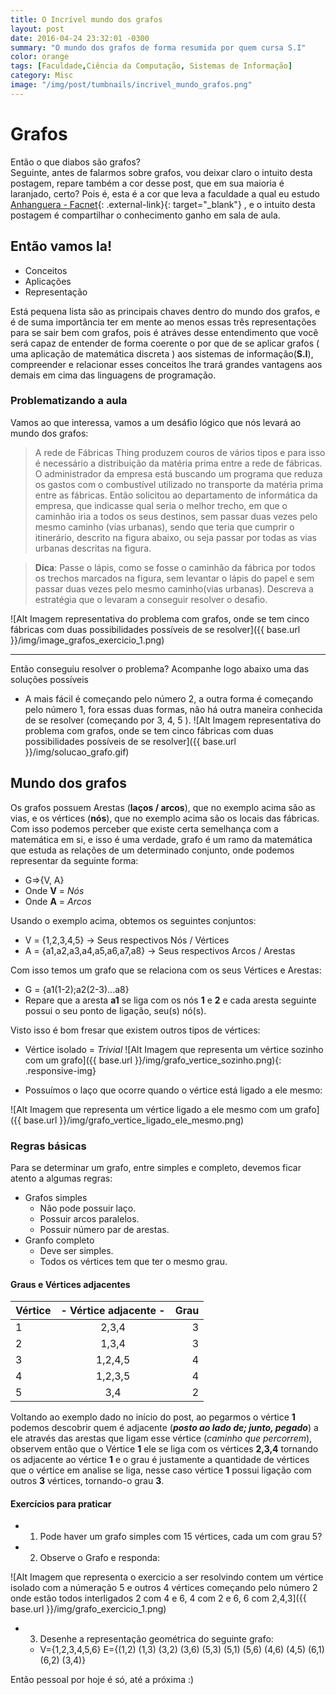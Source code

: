 ```yaml
---
title: O Incrível mundo dos grafos
layout: post
date: 2016-04-24 23:32:01 -0300
summary: "O mundo dos grafos de forma resumida por quem cursa S.I"
color: orange
tags: [Faculdade,Ciência da Computação, Sistemas de Informação]
category: Misc
image: "/img/post/tumbnails/incrivel_mundo_grafos.png"
---
```

# Grafos

Então o que diabos são grafos?  
Seguinte, antes de falarmos sobre grafos, vou deixar claro o intuito desta postagem, repare também a cor desse post, que em sua maioria é laranjado, certo? Pois é, esta é a cor que leva a faculdade a qual eu estudo 
[Anhanguera \- Facnet](http://anhanguera.com){: .external-link}{: target="_blank"} , e o intuito desta postagem é compartilhar o conhecimento ganho em sala de aula.

## Então vamos la!

  - Conceitos
  - Aplicações
  - Representação

Está pequena lista são as principais chaves dentro do mundo dos grafos, e é de suma importância ter em mente ao menos essas três representações para se sair bem com grafos, pois é atráves desse entendimento que você será capaz de entender de forma coerente o por que de se aplicar grafos ( uma aplicação de matemática discreta ) aos sistemas de informação(**S.I**), compreender e relacionar esses conceitos lhe trará grandes vantagens aos demais em cima das linguagens de programação.

### Problematizando a aula

Vamos ao que interessa, vamos a um desáfio lógico que nós levará ao mundo dos grafos:

>A rede de  Fábricas Thing  produzem couros de vários tipos e para isso é necessário a distribuição da matéria prima entre a rede de fábricas. 
O administrador da empresa está buscando um programa que reduza os gastos com o combustível utilizado no transporte da matéria prima entre as fábricas. Então solicitou ao departamento de informática da empresa, que indicasse qual seria o melhor trecho, em que o caminhão iria a todos os seus destinos, sem passar duas vezes pelo mesmo caminho (vias urbanas), sendo que teria que cumprir o itinerário, descrito na figura abaixo, ou seja passar por todas as vias urbanas descritas na figura.

>**Dica**: Passe o lápis, como se fosse o caminhão da fábrica por todos os trechos marcados na figura, sem levantar o lápis do papel e sem passar duas vezes pelo mesmo caminho(vias urbanas).
Descreva a estratégia  que o levaram a conseguir resolver o desafio.

![Alt Imagem representativa do problema com grafos, onde se tem cinco fábricas com duas possibilidades possíveis de se resolver]({{ base.url }}/img/image_grafos_exercicio_1.png)

---
Então conseguiu resolver o problema?
Acompanhe logo abaixo uma das soluções possíveis

- A mais fácil é começando pelo número 2, a outra forma é começando pelo número 1, fora essas duas formas, não há outra maneira conhecida de se resolver (começando por 3, 4, 5 ).
![Alt Imagem representativa do problema com grafos, onde se tem cinco fábricas com duas possibilidades possíveis de se resolver]({{ base.url }}/img/solucao_grafo.gif)

## Mundo dos grafos

Os grafos possuem Arestas (**laços / arcos**), que no exemplo acima são as vias, e os vértices (**nós**), que no exemplo acima são os locais das fábricas. Com isso podemos perceber que existe certa semelhança com a matemática em si, e isso é uma verdade, grafo é um ramo da matemática que estuda as relações de um determinado conjunto, onde podemos representar da seguinte forma:

- G=>{V, A}
- Onde **V** = _Nós_
- Onde **A** = _Arcos_

Usando o exemplo acima, obtemos os seguintes conjuntos:

- V = {1,2,3,4,5} -> Seus respectivos Nós / Vértices
- A = {a1,a2,a3,a4,a5,a6,a7,a8} -> Seus respectivos Arcos / Arestas

Com isso temos um grafo que se relaciona com os seus Vértices e Arestas:

- G = {a1(1-2);a2(2-3)...a8}
- Repare que a aresta **a1** se liga com os nós **1** e **2** e cada aresta seguinte possui o seu ponto de ligação, seu(s) nó(s).

Visto isso é bom fresar que existem outros tipos de vértices:

- Vértice isolado = _Trivial_
![Alt Imagem que representa um vértice sozinho com um grafo]({{ base.url }}/img/grafo_vertice_sozinho.png){: .responsive-img}

- Possuímos o laço que ocorre quando o vértice está ligado a ele mesmo:

![Alt Imagem que representa um vértice ligado a ele mesmo com um grafo]({{ base.url }}/img/grafo_vertice_ligado_ele_mesmo.png)

### Regras básicas

Para se determinar um grafo, entre simples e completo, devemos ficar atento a algumas regras:

- Grafos simples 
    - Não pode possuir laço.
    - Possuir arcos paralelos.
    - Possuir número par de arestas.
- Granfo completo
    - Deve ser simples.
    - Todos os vértices tem que ter o mesmo grau.

#### Graus e Vértices adjacentes

| Vértice        | - Vértice adjacente  -| Grau |
| -------------- |:------------------:| ------:|
| 1  | 2,3,4 |  3 |
| 2  | 1,3,4 | 3|
| 3  | 1,2,4,5 | 4|
| 4  | 1,2,3,5 | 4|
| 5  | 3,4 |2|

Voltando ao exemplo dado no início do post, ao pegarmos o vértice **1** podemos descobrir quem é adjacente (_**posto ao lado de; junto, pegado**_) a ele através das arestas que ligam esse vértice (_caminho que percorrem_), observem então que o Vértice **1** ele se liga com os vértices **2,3,4** tornando os adjacente ao vértice **1** e o grau é justamente a quantidade de vértices que o vértice em analise se liga, nesse caso vértice **1** possui ligação com outros **3** vértices, tornando-o grau **3**.

#### Exercícios para praticar

- 1) Pode haver um grafo simples com 15 vértices, cada um com grau 5?

- 2) Observe o Grafo e responda:

![Alt Imagem que representa o exercicio a ser resolvindo contem um vértice isolado com a númeração 5 e outros 4 vértices começando pelo número 2 onde estão todos interligados 2 com 4 e 6, 4 com 2 e 6, 6 com 2,4,3]({{ base.url }}/img/grafo_exercicio_1.png)

	

- 3) Desenhe a representação geométrica do seguinte grafo:
    - V={1,2,3,4,5,6}
E={(1,2) (1,3) (3,2) (3,6) (5,3) (5,1) (5,6) (4,6) (4,5) (6,1) (6,2) (3,4)}


Então pessoal por hoje é só, até a próxima :)
